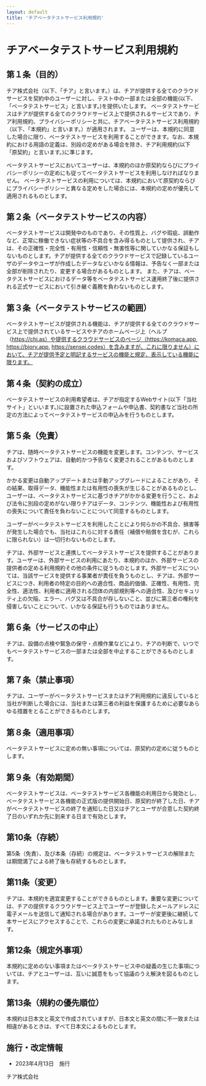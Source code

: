 ```yaml
---
layout: default
title: 'チアベータテストサービス利用規約'
---
```


# チアベータテストサービス利用規約

## 第１条（目的）
チア株式会社（以下、「チア」と言います。）は、チアが提供する全てのクラウドサービスを契約中のユーザーに対し、テスト中の一部または全部の機能(以下、「ベータテストサービス」と言います。)を提供いたします。
ベータテストサービスはチアが提供する全てのクラウドサービス上で提供されるサービスであり、チア利用規約、プライバシーポリシーと共に、チアベータテストサービス利用規約（以下、「本規約」と言います。）が適用されます。
ユーザーは、本規約に同意した場合に限り、ベータテストサービスを利用することができます。なお、本規約における用語の定義は、別段の定めがある場合を除き、チア利用規約(以下「原契約」と言います。)に準じます。

ベータテストサービスにおいてユーザーは、本規約のほか原契約ならびにプライバシーポリシーの定めにも従ってベータテストサービスを利用しなければなりません。
ベータテストサービスの利用については、本規約において原契約ならびにプライバシーポリシーと異なる定めをした場合には、本規約の定めが優先して適用されるものとします。

## 第２条（ベータテストサービスの内容）
ベータテストサービスは開発中のものであり、その性質上、バグや瑕疵、誤動作など、正常に稼働できない症状等の不具合を含み得るものとして提供され、チアは、その正確性・完全性・有用性・信頼性・無害性等に関していかなる保証もしないものとします。チアが提供する全てのクラウドサービスで記録しているユーザのデータやユーザが作成したデータなどいかなる情報は、予告なく一部または全部が削除されたり、変更する場合があるものとします。
また、チアは、ベータテストサービスにおけるデータ等をベータテストサービス運用終了後に提供される正式サービスにおいて引き継ぐ義務を負わないものとします。

## 第３条（ベータテストサービスの範囲）
ベータテストサービスが提供される機能は、チアが提供する全てのクラウドサービス上で提供されているサービスやチアのホームページ上（ヘルプ（https://chi.as）や提供するクラウドサービスのページ（https://komaca.app, https://biory.app, https://sensei.codes）を含みますが、これに限りません）において、チアが提供予定と明記するサービスの機能と規定、表示している機能に限ります。

## 第４条（契約の成立）
ベータテストサービスの利用希望者は、チアが指定するWebサイト(以下「当社サイト」といいます。)に設置された申込フォームや申込書、契約書など当社の所定の方法によってベータテストサービスの申込みを行うものとします。

## 第５条（免責）
チアは、随時ベータテストサービスの機能を変更します。コンテンツ、サービスおよびソフトウェアは、自動的かつ予告なく変更されることがあるものとします。

かかる変更は自動アップデートまたは手動アップグレードによることがあり、その結果、取得データ、機能性または有用性の喪失が生じることがあるものとし、ユーザーは、ベータテストサービスに基づきチアがかかる変更を行うこと、および法令に別段の定めがない限りチアはデータ、コンテンツ、機能性および有用性の喪失について責任を負わないことについて同意するものとします。

ユーザーがベータテストサービスを利用したことにより何らかの不具合、損害等が発生した場合でも、当社はこれらに対する責任（補償や賠償を含むが、これらに限られない）は一切行わないものとします。

チアは、外部サービスと連携してベータテストサービスを提供することがあります。ユーザーは、外部サービスの利用にあたり、本規約のほか、外部サービスの提供者の定める利用規約その他の条件に従うものとします。外部サービスについては、当該サービスを提供する事業者が責任を負うものとし、チアは、外部サービスにつき、利用者の特定の目的への適合性、商品的価値、正確性、有用性、完全性、適法性、利用者に適用される団体の内部規則等への適合性、及びセキュリティ上の欠陥、エラー、バグ又は不具合が存しないこと、並びに第三者の権利を侵害しないことについて、いかなる保証も行うものではありません。

## 第６条（サービスの中止）
チアは、設備の点検や緊急の保守・点検作業などにより、チアの判断で、いつでもベータテストサービスの一部または全部を中止することができるものとします。

## 第７条（禁止事項）
チアは、ユーザーがベータテストサービスまたはチア利用規約に違反していると当社が判断した場合には、当社または第三者の利益を保護するために必要なあらゆる措置をとることができるものとします。

## 第８条（適用事項）
ベータテストサービスに定めの無い事項については、原契約の定めに従うものとします。

## 第９条（有効期間）
ベータテストサービスは、ベータテストサービス各機能の利用日から発効とし、ベータテストサービス各機能の正式版の提供開始日、原契約が終了した日、チアがベータテストサービスの終了を通知した日又はチアとユーザが合意した契約終了日のいずれか先に到来する日まで有効とします。

## 第10条（存続）
第5条（免責）、及び本条（存続）の規定は、ベータテストサービスの解除または期間満了による終了後も存続するものとします。

## 第11条（変更）
チアは、本規約を適宜変更することができるものとします。重要な変更については、チアの提供するクラウドサービス上でユーザーが登録したメールアドレスに電子メールを送信して通知される場合があります。ユーザーが変更後に継続して本サービスにアクセスすることで、これらの変更に承諾されたものとみなします。

## 第12条（規定外事項）
本規約に定めのない事項またはベータテストサービス中の疑義の生じた事項については、チアとユーザーは、互いに誠意をもって協議のうえ解決を図るものとします。

## 第13条（規約の優先順位）
本規約は日本文と英文で作成されていますが、日本文と英文の間に不一致または相違があるときは、すべて日本文によるものとします。

## 施行・改定情報

* 2023年4月13日　施行

チア株式会社

